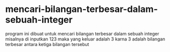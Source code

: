 # mencari-bilangan-terbesar-dalam-sebuah-integer
program ini dibuat untuk mencari bilangan terbesar dalam sebuah integer misalnya di inputkan 123 maka yang keluar adalah 3 karna 3 adalah bilangan terbesar antara ketiga bilangan tersebut
